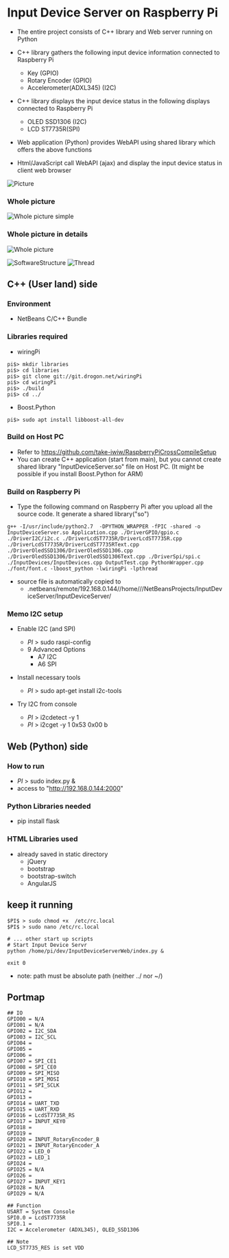 # Input Device Server on Raspberry Pi
* The entire project consists of C++ library and Web server running on Python
* C++ library gathers the following input device information connected to Raspberry Pi
	* Key (GPIO)
	* Rotary Encoder (GPIO)
	* Accelerometer(ADXL345) (I2C)

* C++ library displays the input device status in the following displays connected to Raspberry Pi
	* OLED SSD1306 (I2C)
	* LCD ST7735R(SPI)

* Web application (Python) provides WebAPI using shared library which offers the above functions

* Html/JavaScript call WebAPI (ajax) and display the input device status in client web browser


![Picture](00_doc/picture.jpg)

### Whole picture
![Whole picture simple](00_doc/WholePictureSimple.jpg)

### Whole picture in details
![Whole picture](00_doc/WholePicture.jpg)

![SoftwareStructure](00_doc/SoftwareStructure.jpg)
![Thread](00_doc/Thread.jpg)


## C++ (User land) side
### Environment
* NetBeans C/C++ Bundle

### Libraries required
* wiringPi
```
pi$> mkdir libraries
pi$> cd libraries
pi$> git clone git://git.drogon.net/wiringPi
pi$> cd wiringPi
pi$> ./build
pi$> cd ../
```

* Boost.Python
```
pi$> sudo apt install libboost-all-dev
```


### Build on Host PC
* Refer to <https://github.com/take-iwiw/RaspberryPiCrossCompileSetup>
* You can create C++ application (start from main), but you cannot create shared library "InputDeviceServer.so" file on Host PC. (It might be possible if you install Boost.Python for ARM)

### Build on Raspberry Pi
* Type the following command on Raspberry Pi after you upload all the source code. It generate a shared library("so")
```
g++ -I/usr/include/python2.7  -DPYTHON_WRAPPER -fPIC -shared -o InputDeviceServer.so Application.cpp ./DriverGPIO/gpio.c ./DriverI2C/i2c.c ./DriverLcdST7735R/DriverLcdST7735R.cpp ./DriverLcdST7735R/DriverLcdST7735RText.cpp ./DriverOledSSD1306/DriverOledSSD1306.cpp ./DriverOledSSD1306/DriverOledSSD1306Text.cpp ./DriverSpi/spi.c ./InputDevices/InputDevices.cpp OutputTest.cpp PythonWrapper.cpp ./font/font.c -lboost_python -lwiringPi -lpthread
```
* source file is automatically copied to
	* .netbeans/remote/192.168.0.144/<host>/home/<user>/<path>/NetBeansProjects/InputDeviceServer/InputDeviceServer/

### Memo I2C setup
* Enable I2C (and SPI)
	* $PI$ > sudo raspi-config
	* 9 Advanced Options
		* A7 I2C
		* A6 SPI

* Install necessary tools
	* $PI$ > sudo apt-get install i2c-tools

* Try I2C from console
	* $PI$ > i2cdetect -y 1
	* $PI$ > i2cget -y 1 0x53 0x00 b


## Web (Python) side
### How to run
* $PI$ > sudo index.py &
* access to "http://192.168.0.144:2000"

### Python Libraries needed
* pip install flask

### HTML Libraries used
* already saved in static directory
	* jQuery
	* bootstrap
	* bootstrap-switch
	* AngularJS

## keep it running
```
$PI$ > sudo chmod +x  /etc/rc.local
$PI$ > sudo nano /etc/rc.local
```
```
# ... other start up scripts
# Start Input Device Servr
python /home/pi/dev/InputDeviceServerWeb/index.py &

exit 0
```
* note: path must be absolute path (neither ../ nor ~/)


## Portmap
```
## IO
GPIO00 = N/A
GPIO01 = N/A
GPIO02 = I2C_SDA
GPIO03 = I2C_SCL
GPIO04 = 
GPIO05 = 
GPIO06 = 
GPIO07 = SPI_CE1
GPIO08 = SPI_CE0
GPIO09 = SPI_MISO
GPIO10 = SPI_MOSI
GPIO11 = SPI_SCLK
GPIO12 = 
GPIO13 = 
GPIO14 = UART_TXD
GPIO15 = UART_RXD
GPIO16 = LcdST7735R_RS
GPIO17 = INPUT_KEY0
GPIO18 = 
GPIO19 = 
GPIO20 = INPUT_RotaryEncoder_B
GPIO21 = INPUT_RotaryEncoder_A
GPIO22 = LED_0
GPIO23 = LED_1
GPIO24 = 
GPIO25 = N/A
GPIO26 = 
GPIO27 = INPUT_KEY1
GPIO28 = N/A
GPIO29 = N/A

## Function
USART = System Console
SPI0.0 = LcdST7735R
SPI0.1 = 
I2C = Accelerometer (ADXL345), OLED_SSD1306

## Note
LCD_ST7735_RES is set VDD
```



